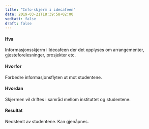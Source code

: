```yaml
---
title: "Info-skjerm i idecafeen"
date: 2019-03-21T18:39:58+02:00
vedtatt: false
draft: false
---
```


#### Hva

Informasjonsskjerm i Idecafeen der det opplyses om arrangementer, gjesteforelesninger, prosjekter etc.

#### Hvorfor

Forbedre informasjonsflyten ut mot studentene.

#### Hvordan

Skjermen vil driftes i samråd mellom instituttet og studentene.

#### Resultat

Nedstemt av studentene. Kan gjenåpnes.
